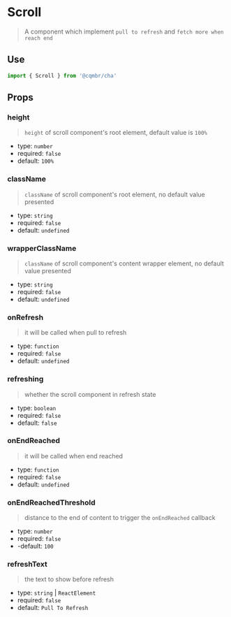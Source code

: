# Scroll

> A component which implement `pull to refresh` and `fetch more when reach end`

## Use

```js
import { Scroll } from '@cqmbr/cha'
```

## Props

### height

> `height` of scroll component's root element, default value is `100%`

- type: `number`
- required: `false`
- default: `100%`

### className

> `className` of scroll component's root element, no default value presented

- type: `string`
- required: `false`
- default: `undefined`

### wrapperClassName

> `className` of scroll component's content wrapper element, no default value presented

- type: `string`
- required: `false`
- default: `undefined`

### onRefresh

> it will be called when pull to refresh

- type: `function`
- required: `false`
- default: `undefined`

### refreshing

> whether the scroll component in refresh state

- type: `boolean`
- required: `false`
- default: `false`

### onEndReached

> it will be called when end reached

- type: `function`
- required: `false`
- default: `undefined`

### onEndReachedThreshold

> distance to the end of content to trigger the `onEndReached` callback

- type: `number`
- required: `false`
- -default: `100`

### refreshText

> the text to show before refresh

- type: `string` | `ReactElement`
- required: `false`
- default: `Pull To Refresh`

